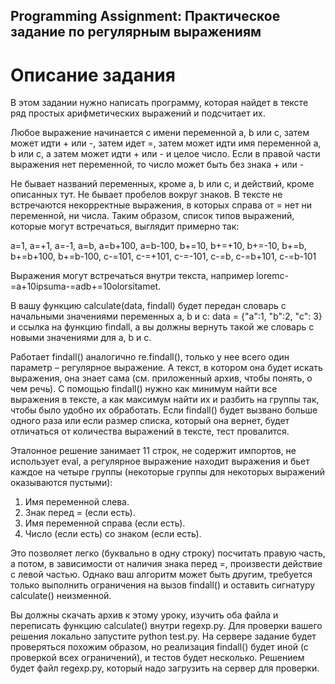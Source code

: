   ## Programming Assignment: Практическое задание по регулярным выражениям

# Описание задания

В этом задании нужно написать программу, которая найдет в тексте ряд простых арифметических выражений и подсчитает их.

Любое выражение начинается с имени переменной a, b или c, затем может идти + или -, затем идет =, затем может идти имя переменной a, b или c, а затем может идти + или - и целое число. Если в правой части выражения нет переменной, то число может быть без знака + или -

Не бывает названий переменных, кроме a, b или c, и действий, кроме описанных тут. Не бывает пробелов вокруг знаков. В тексте не встречаются некорректные выражения, в которых справа от = нет ни переменной, ни числа. Таким образом, список типов выражений, которые могут встречаться, выглядит примерно так:

a=1, a=+1, a=-1, a=b, a=b+100, a=b-100, b+=10, b+=+10, b+=-10, b+=b, b+=b+100, b+=b-100, c-=101, c-=+101, c-=-101, c-=b, c-=b+101, c-=b-101

Выражения могут встречаться внутри текста, например loremc-=a+10ipsuma-=adb+=10olorsitamet.

В вашу функцию calculate(data, findall) будет передан словарь с начальными значениями переменных a, b и c: data = {"a":1, "b":2, "c": 3} и ссылка на функцию findall, а вы должны вернуть такой же словарь с новыми значениями для a, b и c.

Работает findall() аналогично re.findall(), только у нее всего один параметр – регулярное выражение. А текст, в котором она будет искать выражения, она знает сама (см. приложенный архив, чтобы понять, о чем речь). С помощью findall() нужно как минимум найти все выражения в тексте, а как максимум найти их и разбить на группы так, чтобы было удобно их обработать. Если findall() будет вызвано больше одного раза или если размер списка, который она вернет, будет отличаться от количества выражений в тексте, тест провалится.

Эталонное решение занимает 11 строк, не содержит импортов, не использует eval, а регулярное выражение находит выражения и бьет каждое на четыре группы (некоторые группы для некоторых выражений оказываются пустыми):

1. Имя переменной слева.
2. Знак перед = (если есть).
3. Имя переменной справа (если есть).
4. Число (если есть) со знаком (если есть).

Это позволяет легко (буквально в одну строку) посчитать правую часть, а потом, в зависимости от наличия знака перед =, произвести действие с левой частью. Однако ваш алгоритм может быть другим, требуется только выполнить ограничения на вызов findall() и оставить сигнатуру calculate() неизменной.

Вы должны скачать архив к этому уроку, изучить оба файла и переписать функцию calculate() внутри regexp.py. Для проверки вашего решения локально запустите python test.py. На сервере задание будет проверяться похожим образом, но реализация findall() будет иной (с проверкой всех ограничений), и тестов будет несколько. Решением будет файл regexp.py, который надо загрузить на сервер для проверки.
